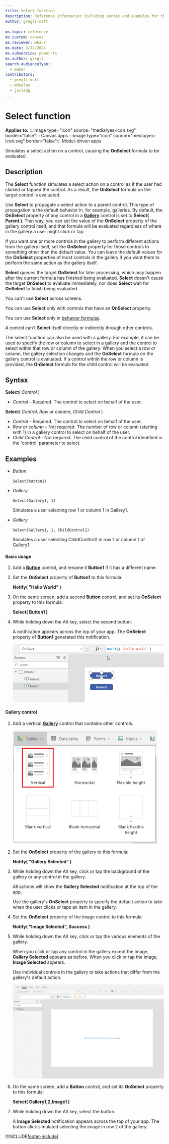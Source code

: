 ```yaml
---
title: Select function
description: Reference information including syntax and examples for the Select function.
author: gregli-msft

ms.topic: reference
ms.custom: canvas
ms.reviewer: mkaur
ms.date: 3/22/2024
ms.subservice: power-fx
ms.author: gregli
search.audienceType:
  - maker
contributors:
  - gregli-msft
  - mduelae
  - jorisdg
---
```


# Select function

**Applies to:** :::image type="icon" source="media/yes-icon.svg" border="false"::: Canvas apps :::image type="icon" source="media/yes-icon.svg" border="false"::: Model-driven apps   

Simulates a select action on a control, causing the **OnSelect** formula to be evaluated.

## Description

The **Select** function simulates a select action on a control as if the user had clicked or tapped the control. As a result, the **OnSelect** formula on the target control is evaluated.

Use **Select** to propagate a select action to a parent control. This type of propagation is the default behavior in, for example, galleries. By default, the **OnSelect** property of any control in a **[Gallery](/power-apps/maker/canvas-apps/controls/control-gallery)** control is set to **Select( Parent )**. That way, you can set the value of the **OnSelect** property of the gallery control itself, and that formula will be evaluated regardless of where in the gallery a user might click or tap.

If you want one or more controls in the gallery to perform different actions from the gallery itself, set the **OnSelect** property for those controls to something other than the default value. You can leave the default values for the **OnSelect** properties of most controls in the gallery if you want them to perform the same action as the gallery itself.

**Select** queues the target **OnSelect** for later processing, which may happen after the current formula has finished being evaluated. **Select** doesn't cause the target **OnSelect** to evaluate immediately, nor does **Select** wait for **OnSelect** to finish being evaluated.

You can't use **Select** across screens.

You can use **Select** only with controls that have an **OnSelect** property.

You can use **Select** only in [behavior formulas](/power-apps/maker/canvas-apps/working-with-formulas-in-depth).

A control can't **Select** itself directly or indirectly through other controls.

The select function can also be used with a gallery. For example, it can be used to specify the row or column to select in a gallery and the control to select within that row or column of the gallery. When you select a row or column, the gallery selection changes and the **OnSelect** formula on the gallery control is evaluated. If a control within the row or column is provided, the **OnSelect** formula for the child control will be evaluated.

## Syntax

**Select**( _Control_ )

- _Control_ – Required. The control to select on behalf of the user.

**Select**( _Control, Row or column, Child Control_ )

- _Control_ – Required. The control to select on behalf of the user.
- _Row or column_ – Not required. The number of row or column (starting with 1) in a gallery control to select on behalf of the user.
- _Child Control_ - Not required. The child control of the control identified in the 'control' parameter to select.

## Examples

- _Button_

  `Select(button1)`

- _Gallery_

  `Select(Gallery1, 1)`

  Simulates a user selecting row 1 or column 1 in Gallery1.

- _Gallery_

  `Select(Gallery1, 1, ChildControl1)`

  Simulates a user selecting ChildConttrol1 in row 1 or column 1 of Gallery1.

#### Basic usage

1. Add a **[Button](/power-apps/maker/canvas-apps/controls/control-button)** control, and rename it **Button1** if it has a different name.

1. Set the **OnSelect** property of **Button1** to this formula:

   **Notify( "Hello World" )**

1. On the same screen, add a second **Button** control, and set its **OnSelect** property to this formula:

   **Select( Button1 )**

1. While holding down the Alt key, select the second button.

   A notification appears across the top of your app. The **OnSelect** property of **Button1** generated this notification.

   ![An animation that shows the OnSelect property settings for the two buttons and the notification when the second button is clicked.](media/function-select/basic-select.gif)

#### Gallery control

1. Add a vertical **[Gallery](/power-apps/maker/canvas-apps/controls/control-gallery)** control that contains other controls.

   ![Select a vertical gallery that contains controls.](media/function-select/select-gallery.png)

2. Set the **OnSelect** property of the gallery to this formula:

   **Notify( "Gallery Selected" )**

3. While holding down the Alt key, click or tap the background of the gallery or any control in the gallery.

   All actions will show the **Gallery Selected** notification at the top of the app.

   Use the gallery's **OnSelect** property to specify the default action to take when the user clicks or taps an item in the gallery.

4. Set the **OnSelect** property of the image control to this formula:

   **Notify( "Image Selected", Success )**

5. While holding down the Alt key, click or tap the various elements of the gallery.

   When you click or tap any control in the gallery except the image, **Gallery Selected** appears as before. When you click or tap the image, **Image Selected** appears.

   Use individual controls in the gallery to take actions that differ from the gallery's default action.

   ![An animation that shows the default value of the OnSelect property for a gallery control, as well as a control that takes a different action.](media/function-select/gallery-select.gif)

6. On the same screen, add a **Button** control, and set its **OnSelect** property to this formula:

   **Select( Gallery1,2,Image1 )**

7. While holding down the Alt key, select the button.

   A **Image Selected** notification appears across the top of your app. The button click simulated selecting the image in row 2 of the gallery.

[!INCLUDE[footer-include](../../includes/footer-banner.md)]
